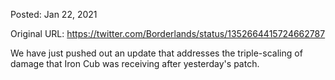 Posted: Jan 22, 2021

Original URL: https://twitter.com/Borderlands/status/1352664415724662787

We have just pushed out an update that addresses the triple-scaling of damage that Iron Cub was receiving after yesterday's patch.

